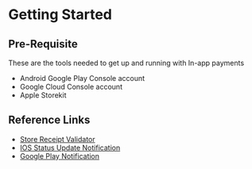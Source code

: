 # Getting Started

## Pre-Requisite

These are the tools needed to get up and running with In-app payments

* Android Google Play Console account
* Google Cloud Console account
* Apple Storekit

## Reference Links

* [Store Receipt Validator](https://github.com/aporat/store-receipt-validator/blob/master/README.md)
* [IOS Status Update Notification](https://developer.apple.com/documentation/storekit/in-app_purchase/enabling_server-to-server_notifications)
* [Google Play Notification](https://developer.android.com/google/play/billing/realtime_developer_notifications)